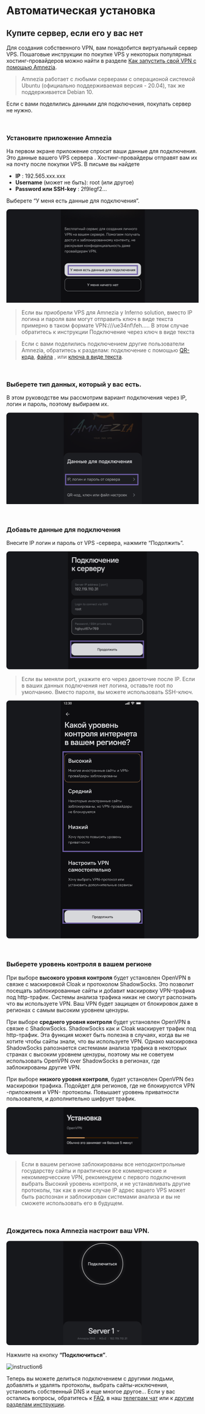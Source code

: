 # Автоматическая установка
## Купите сервер, если его у вас нет

Для создания собственного VPN, вам понадобится виртуальный сервер VPS. 
Пошаговые инструкции по покупке VPS у некоторых популярных хостинг-провайдеров можно найти в разделе [Как запустить свой VPN c помощью Amnezia].

> Amnezia работает с любыми серверами с операционой системой Ubuntu (официально поддерживаемая версия - 20.04), так же поддерживается Debian 10.

Если с вами поделились данными для подключения, покупать сервер не нужно.

&nbsp;

### Установите приложение Amnezia

На первом экране приложение спросит ваши данные для подключения.  Это данные вашего VPS сервера . Хостинг-провайдеры отправят вам их  на почту после покупки VPS.  В письме вы найдете 

- **IP** : 192.565.ххx.xxx
- **Username** (может не быть): root  (или  другое)
- **Password или SSH-key** : 2f9legf2...

Выберете “У меня есть данные для подключения”.


![instruction 1](https://raw.githubusercontent.com/Aftershock669/amnezia-open-docs/master/docs/ru/instructions/01_auto-install/img/ai_ru_1.png)

> Если вы приобрели VPS для Amnezia у  Inferno solution, вместо IP логина и пароля вам могут отправить  ключ в виде текста примерно в таком формате VPN:///ue34nf\feh.....
>В этом случае  обратитесь к инструкции  Подключение через ключ в виде текста

>Если с вами поделились подключением другие пользователи Amnezia,  обратитесь к разделам: подключение с помощью  [QR-кода], [файла] , или [ключа в виде текста].    


&nbsp;

### Выберете тип данных, который у вас есть.

В этом руководстве мы рассмотрим вариант подключения через IP, логин и пароль, поэтому выбираем их. 


![instruction2](https://raw.githubusercontent.com/Aftershock669/amnezia-open-docs/master/docs/ru/instructions/01_auto-install/img/ai_ru_2.png)

&nbsp;

### Добавьте данные для подключения

Внесите IP логин и пароль от VPS -сервера, нажмите  “Подолжить”.

![instruction2](https://raw.githubusercontent.com/Aftershock669/amnezia-open-docs/master/docs/ru/instructions/01_auto-install/img/ai_ru_3.png)


>Если вы меняли port, укажите его через двоеточие после IP.
>Если в ваших данных подлючения нет  логина, оставьте root по умолчанию. 
>Вместо пароля, вы можете использовать  SSH-ключ.



![instruction3](https://raw.githubusercontent.com/Aftershock669/amnezia-open-docs/master/docs/ru/instructions/01_auto-install/img/ai_ru_4.png)

&nbsp;

### Выберете уровень контроля в вашем регионе

При выборе **высокого уровня контроля** будет установлен OpenVPN  в связке с маскировкой Cloak и протоколом ShadowSocks.  Это  позволит посещать заблокированные сайты  и добавит маскировку VPN-трафика под http-трафик. Системы анализа  трафика никак не смогут распознать что вы используете VPN.  Ваш VPN будет защищен от блокировок  даже в регионах с самым высоким уровнем цензуры. 

При выборе **среднего уровня контроля** будет установлен OpenVPN в связке с ShadowSocks. ShadowSocks как и Cloak маскирует трафик под http-трафик. Эта функция может быть полезна в случаях,  когда вы не хотите чтобы сайты  знали, что вы используете VPN.  Однако  маскировка ShadowSocks рапознается системами анализа трафика в некоторых странах с высоким уровнем цензуры, поэтому мы не советуем использовать OpenVPN over ShadowSocks в регионах, где заблокированы другие VPN. 

При выборе **низкого уровня контроля**, будет установлен  OpenVPN  без маскировки трафика. Подойдет для регионов, где не блокируются VPN -приложения  и VPN- протоколы. Повышает уровень приватности пользователя, и дополнительно шифрует трафик. 

![instruction4](https://raw.githubusercontent.com/Aftershock669/amnezia-open-docs/master/docs/ru/instructions/01_auto-install/img/ai_ru_5.png)

>  Если в вашем регионе заблокированы все неподконтрольные государству сайты и практически все коммерческие и некоммерчесские VPN, рекомендуем с первого подключения выбрать Высокий уровень контроля, и не устанавливать другие протоколы, так как в ином случае IP адрес вашего VPS может быть распознан и заблокирован системами анализа и вы не сможете использовать его в будущем.  

&nbsp;

### Дождитесь пока Amnezia настроит ваш VPN.

![instruction5](https://raw.githubusercontent.com/Aftershock669/amnezia-open-docs/master/docs/ru/instructions/01_auto-install/img/ai_ru_6.png)

Нажмите на кнопку **“Подключиться”**.

![instruction6](https://raw.githubusercontent.com/Aftershock669/amnezia-open-docs/master/docs/ru/instructions/01_auto-install/img/ai_ru_7.png.png)

Теперь вы можете делиться подключением с другими людьми, добавлять и удалять  протоколы, выбрать сайты-исключения,  установить  собственный DNS и еще многое другое... 
Если у вас остались вопросы, обратитесь к [FAQ], в наш [телеграм чат] или к [другим разделам инструкции].

[Как запустить свой VPN c помощью Amnezia]: ../instructions/0_starter-guide
[файла]: ../instructions/04_file-connection
[QR-кода]: ../instructions/05_qr-code_connection
[ключа в виде текста]: ../instructions/03_text-key-connection
[FAQ]: ../faq
[телеграм чат]: https://t.me/amnezia_vpn
[другим разделам инструкции]: ../instructions